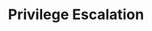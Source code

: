 ---
title: Privilege Escalation
layout: tag
author_profile: false
taxonomy: Privilege Escalation
permalink: /detections/privilege_escalation
sidebar:
  nav: "detections"
---